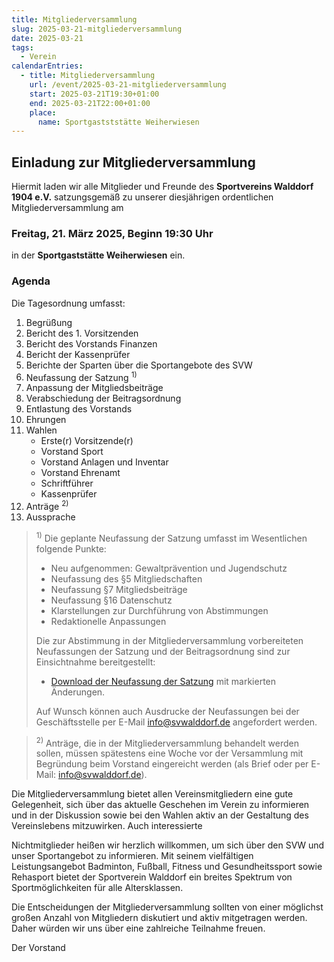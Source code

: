 ```yaml
---
title: Mitgliederversammlung
slug: 2025-03-21-mitgliederversammlung
date: 2025-03-21
tags:
  - Verein
calendarEntries:
  - title: Mitgliederversammlung
    url: /event/2025-03-21-mitgliederversammlung
    start: 2025-03-21T19:30+01:00
    end: 2025-03-21T22:00+01:00
    place:
      name: Sportgastststätte Weiherwiesen
---
```

## Einladung zur Mitgliederversammlung

Hiermit laden wir alle Mitglieder und Freunde des **Sportvereins Walddorf 1904 e.V.** satzungsgemäß zu unserer diesjährigen ordentlichen Mitgliederversammlung am 

### Freitag, 21. März 2025, Beginn 19:30 Uhr

in der **Sportgaststätte Weiherwiesen** ein.

### Agenda

Die Tagesordnung umfasst:
1. Begrüßung
2. Bericht des 1. Vorsitzenden
3. Bericht des Vorstands Finanzen
4. Bericht der Kassenprüfer
5. Berichte der Sparten über die Sportangebote des SVW
6. Neufassung der Satzung <sup>1)</sup>
7. Anpassung der Mitgliedsbeiträge
8. Verabschiedung der Beitragsordnung
9. Entlastung des Vorstands
10. Ehrungen
11. Wahlen
    * Erste(r) Vorsitzende(r)
    * Vorstand Sport
    * Vorstand Anlagen und Inventar
    * Vorstand Ehrenamt
    * Schriftführer
    * Kassenprüfer
12. Anträge <sup>2)</sup>
13. Aussprache

> <sup>1)</sup> Die geplante Neufassung der Satzung umfasst im Wesentlichen
folgende Punkte:
> * Neu aufgenommen: Gewaltprävention und Jugendschutz
> * Neufassung des §5 Mitgliedschaften
> * Neufassung §7 Mitgliedsbeiträge
> * Neufassung §16 Datenschutz
> * Klarstellungen zur Durchführung von Abstimmungen
> * Redaktionelle Anpassungen
>
> Die zur Abstimmung in der Mitgliederversammlung vorbereiteten Neufassungen der Satzung und der Beitragsordnung sind zur Einsichtnahme bereitgestellt:
> * [Download der Neufassung der Satzung](/download/2025-02-26_Vorschlag_Neufassung_Satzung.pdf) mit markierten Änderungen.
> 
> Auf Wunsch können auch Ausdrucke der Neufassungen bei der Geschäftsstelle per E-Mail [info@svwalddorf.de](mailto:info@svwalddorf.de) angefordert werden.

> <sup>2)</sup> Anträge, die in der Mitgliederversammlung behandelt werden sollen, müssen spätestens eine Woche vor der Versammlung mit Begründung beim Vorstand eingereicht werden (als Brief oder per E-Mail: [info@svwalddorf.de](mailto:info@svwalddorf.de)).

Die Mitgliederversammlung bietet allen Vereinsmitgliedern eine gute Gelegenheit, sich über das aktuelle Geschehen im Verein zu informieren und in der Diskussion sowie bei den Wahlen aktiv an der Gestaltung des Vereinslebens mitzuwirken. Auch interessierte

Nichtmitglieder heißen wir herzlich willkommen, um sich über den SVW und unser Sportangebot zu informieren. Mit seinem vielfältigen Leistungsangebot Badminton, Fußball, Fitness und Gesundheitssport sowie Rehasport bietet der Sportverein Walddorf ein breites Spektrum von Sportmöglichkeiten für alle Altersklassen.

Die Entscheidungen der Mitgliederversammlung sollten von einer möglichst großen Anzahl von Mitgliedern diskutiert und aktiv mitgetragen werden. Daher würden wir uns über eine zahlreiche Teilnahme freuen.

Der Vorstand

